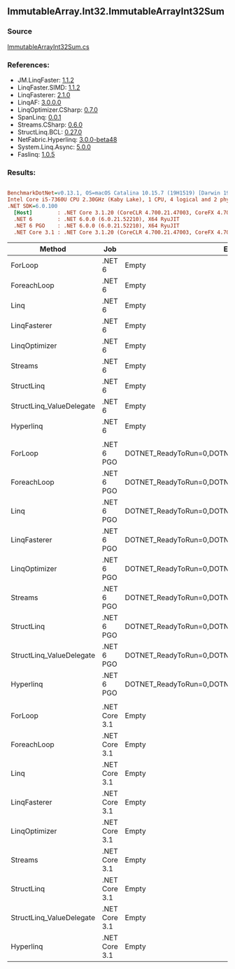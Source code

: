 ﻿## ImmutableArray.Int32.ImmutableArrayInt32Sum

### Source
[ImmutableArrayInt32Sum.cs](../LinqBenchmarks/ImmutableArray/Int32/ImmutableArrayInt32Sum.cs)

### References:
- JM.LinqFaster: [1.1.2](https://www.nuget.org/packages/JM.LinqFaster/1.1.2)
- LinqFaster.SIMD: [1.1.2](https://www.nuget.org/packages/LinqFaster.SIMD/1.0.3)
- LinqFasterer: [2.1.0](https://www.nuget.org/packages/LinqFasterer/2.1.0)
- LinqAF: [3.0.0.0](https://www.nuget.org/packages/LinqAF/3.0.0.0)
- LinqOptimizer.CSharp: [0.7.0](https://www.nuget.org/packages/LinqOptimizer.CSharp/0.7.0)
- SpanLinq: [0.0.1](https://www.nuget.org/packages/SpanLinq/0.0.1)
- Streams.CSharp: [0.6.0](https://www.nuget.org/packages/Streams.CSharp/0.6.0)
- StructLinq.BCL: [0.27.0](https://www.nuget.org/packages/StructLinq/0.27.0)
- NetFabric.Hyperlinq: [3.0.0-beta48](https://www.nuget.org/packages/NetFabric.Hyperlinq/3.0.0-beta48)
- System.Linq.Async: [5.0.0](https://www.nuget.org/packages/System.Linq.Async/5.0.0)
- Faslinq: [1.0.5](https://www.nuget.org/packages/Faslinq/1.0.5)

### Results:
``` ini

BenchmarkDotNet=v0.13.1, OS=macOS Catalina 10.15.7 (19H1519) [Darwin 19.6.0]
Intel Core i5-7360U CPU 2.30GHz (Kaby Lake), 1 CPU, 4 logical and 2 physical cores
.NET SDK=6.0.100
  [Host]        : .NET Core 3.1.20 (CoreCLR 4.700.21.47003, CoreFX 4.700.21.47101), X64 RyuJIT
  .NET 6        : .NET 6.0.0 (6.0.21.52210), X64 RyuJIT
  .NET 6 PGO    : .NET 6.0.0 (6.0.21.52210), X64 RyuJIT
  .NET Core 3.1 : .NET Core 3.1.20 (CoreCLR 4.700.21.47003, CoreFX 4.700.21.47101), X64 RyuJIT


```
|                   Method |           Job |                                                EnvironmentVariables |       Runtime | Count |      Mean |    Error |   StdDev |         Ratio | RatioSD |  Gen 0 | Allocated |
|------------------------- |-------------- |-------------------------------------------------------------------- |-------------- |------ |----------:|---------:|---------:|--------------:|--------:|-------:|----------:|
|                  ForLoop |        .NET 6 |                                                               Empty |      .NET 6.0 |   100 |  48.21 ns | 0.993 ns | 1.424 ns |      baseline |         |      - |         - |
|              ForeachLoop |        .NET 6 |                                                               Empty |      .NET 6.0 |   100 |  47.24 ns | 0.069 ns | 0.054 ns |  1.03x faster |   0.03x |      - |         - |
|                     Linq |        .NET 6 |                                                               Empty |      .NET 6.0 |   100 | 564.04 ns | 0.458 ns | 0.406 ns | 11.63x slower |   0.29x | 0.0267 |      56 B |
|             LinqFasterer |        .NET 6 |                                                               Empty |      .NET 6.0 |   100 | 125.57 ns | 1.176 ns | 0.982 ns |  2.59x slower |   0.07x | 0.2141 |     448 B |
|            LinqOptimizer |        .NET 6 |                                                               Empty |      .NET 6.0 |   100 | 792.25 ns | 1.945 ns | 1.724 ns | 16.34x slower |   0.43x | 0.0267 |      56 B |
|                  Streams |        .NET 6 |                                                               Empty |      .NET 6.0 |   100 | 727.54 ns | 0.981 ns | 0.917 ns | 15.00x slower |   0.36x | 0.1259 |     264 B |
|               StructLinq |        .NET 6 |                                                               Empty |      .NET 6.0 |   100 |  90.70 ns | 0.143 ns | 0.119 ns |  1.87x slower |   0.05x | 0.0153 |      32 B |
| StructLinq_ValueDelegate |        .NET 6 |                                                               Empty |      .NET 6.0 |   100 |  65.84 ns | 0.073 ns | 0.065 ns |  1.36x slower |   0.03x |      - |         - |
|                Hyperlinq |        .NET 6 |                                                               Empty |      .NET 6.0 |   100 |  22.82 ns | 0.014 ns | 0.012 ns |  2.13x faster |   0.05x |      - |         - |
|                          |               |                                                                     |               |       |           |          |          |               |         |        |           |
|                  ForLoop |    .NET 6 PGO | DOTNET_ReadyToRun=0,DOTNET_TC_QuickJitForLoops=1,DOTNET_TieredPGO=1 |      .NET 6.0 |   100 |  47.99 ns | 0.033 ns | 0.029 ns |      baseline |         |      - |         - |
|              ForeachLoop |    .NET 6 PGO | DOTNET_ReadyToRun=0,DOTNET_TC_QuickJitForLoops=1,DOTNET_TieredPGO=1 |      .NET 6.0 |   100 |  48.51 ns | 0.039 ns | 0.033 ns |  1.01x slower |   0.00x |      - |         - |
|                     Linq |    .NET 6 PGO | DOTNET_ReadyToRun=0,DOTNET_TC_QuickJitForLoops=1,DOTNET_TieredPGO=1 |      .NET 6.0 |   100 | 304.19 ns | 0.391 ns | 0.346 ns |  6.34x slower |   0.01x | 0.0267 |      56 B |
|             LinqFasterer |    .NET 6 PGO | DOTNET_ReadyToRun=0,DOTNET_TC_QuickJitForLoops=1,DOTNET_TieredPGO=1 |      .NET 6.0 |   100 | 148.92 ns | 0.324 ns | 0.287 ns |  3.10x slower |   0.01x | 0.2141 |     448 B |
|            LinqOptimizer |    .NET 6 PGO | DOTNET_ReadyToRun=0,DOTNET_TC_QuickJitForLoops=1,DOTNET_TieredPGO=1 |      .NET 6.0 |   100 | 784.95 ns | 2.609 ns | 2.441 ns | 16.36x slower |   0.04x | 0.0267 |      56 B |
|                  Streams |    .NET 6 PGO | DOTNET_ReadyToRun=0,DOTNET_TC_QuickJitForLoops=1,DOTNET_TieredPGO=1 |      .NET 6.0 |   100 | 414.83 ns | 0.811 ns | 0.719 ns |  8.64x slower |   0.01x | 0.1259 |     264 B |
|               StructLinq |    .NET 6 PGO | DOTNET_ReadyToRun=0,DOTNET_TC_QuickJitForLoops=1,DOTNET_TieredPGO=1 |      .NET 6.0 |   100 |  98.96 ns | 0.108 ns | 0.096 ns |  2.06x slower |   0.00x | 0.0153 |      32 B |
| StructLinq_ValueDelegate |    .NET 6 PGO | DOTNET_ReadyToRun=0,DOTNET_TC_QuickJitForLoops=1,DOTNET_TieredPGO=1 |      .NET 6.0 |   100 |  66.62 ns | 0.040 ns | 0.037 ns |  1.39x slower |   0.00x |      - |         - |
|                Hyperlinq |    .NET 6 PGO | DOTNET_ReadyToRun=0,DOTNET_TC_QuickJitForLoops=1,DOTNET_TieredPGO=1 |      .NET 6.0 |   100 |  20.87 ns | 0.020 ns | 0.016 ns |  2.30x faster |   0.00x |      - |         - |
|                          |               |                                                                     |               |       |           |          |          |               |         |        |           |
|                  ForLoop | .NET Core 3.1 |                                                               Empty | .NET Core 3.1 |   100 |  61.38 ns | 0.045 ns | 0.042 ns |      baseline |         |      - |         - |
|              ForeachLoop | .NET Core 3.1 |                                                               Empty | .NET Core 3.1 |   100 |  64.35 ns | 0.083 ns | 0.069 ns |  1.05x slower |   0.00x |      - |         - |
|                     Linq | .NET Core 3.1 |                                                               Empty | .NET Core 3.1 |   100 | 624.89 ns | 0.517 ns | 0.459 ns | 10.18x slower |   0.01x | 0.0267 |      56 B |
|             LinqFasterer | .NET Core 3.1 |                                                               Empty | .NET Core 3.1 |   100 | 134.24 ns | 0.601 ns | 0.502 ns |  2.19x slower |   0.01x | 0.2141 |     448 B |
|            LinqOptimizer | .NET Core 3.1 |                                                               Empty | .NET Core 3.1 |   100 | 865.32 ns | 4.008 ns | 3.347 ns | 14.10x slower |   0.06x | 0.0420 |      88 B |
|                  Streams | .NET Core 3.1 |                                                               Empty | .NET Core 3.1 |   100 | 796.07 ns | 1.052 ns | 0.984 ns | 12.97x slower |   0.02x | 0.1259 |     264 B |
|               StructLinq | .NET Core 3.1 |                                                               Empty | .NET Core 3.1 |   100 | 251.53 ns | 0.705 ns | 0.589 ns |  4.10x slower |   0.01x | 0.0153 |      32 B |
| StructLinq_ValueDelegate | .NET Core 3.1 |                                                               Empty | .NET Core 3.1 |   100 | 218.12 ns | 0.265 ns | 0.235 ns |  3.55x slower |   0.01x |      - |         - |
|                Hyperlinq | .NET Core 3.1 |                                                               Empty | .NET Core 3.1 |   100 |  44.84 ns | 0.026 ns | 0.022 ns |  1.37x faster |   0.00x |      - |         - |
